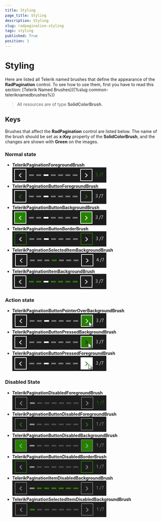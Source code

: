 ```yaml
---
title: Styling
page_title: Styling
description: Styling
slug: radpagination-styling
tags: styling
published: True
position: 3
---
```


# Styling

Here are listed all Telerik named brushes that define the appearance of the **RadPagination** control. To see how to use them, first you have to read this section: [Telerik Named Brushes]({%slug common-teleriknamedbrushes%})

>All resources are of type **SolidColorBrush**.

## Keys

Brushes that affect the **RadPagination** control are listed below. The name of the brush should be set as **x:Key** property of the **SolidColorBrush**, and the changes are shown with **Green** on the images.
 
### Normal state

* **TelerikPaginationForegroundBrush**  
![TelerikPaginationForegroundBrush](images/styling/TPForegroundBrush.png)
* **TelerikPaginationButtonForegroundBrush**  
![TelerikPaginationButtonForegroundBrush](images/styling/TPButtonForegroundBrush.png)
* **TelerikPaginationButtonBackgroundBrush**  
![TelerikPaginationButtonBackgroundBrush](images/styling/TPButtonBackgroundBrush.png)
* **TelerikPaginationButtonBorderBrush**  
![TelerikPaginationButtonBorderBrush](images/styling/TPButtonBorderBrush.png)
* **TelerikPaginationSelectedItemBackgroundBrush**  
![TelerikPaginationSelectedItemBackgroundBrush](images/styling/TPSelectedItemBackgroundBrush.png)
* **TelerikPaginationItemBackgroundBrush**  
![TelerikPaginationItemBackgroundBrush](images/styling/TPItemBackgroundBrush.png)

### Action state

* **TelerikPaginationButtonPointerOverBackgroundBrush**  
![TelerikPaginationButtonPointerOverBackgroundBrush](images/styling/TPButtonPointerOverBackgroundBrush.png)
* **TelerikPaginationButtonPressedBackgroundBrush**  
![TelerikPaginationButtonPressedBackgroundBrush](images/styling/TPButtonPressedBackgroundBrush.png)
* **TelerikPaginationButtonPressedForegroundBrush**  
![TelerikPaginationButtonPressedForegroundBrush](images/styling/TPButtonPressedForegroundBrush.png)

### Disabled State

* **TelerikPaginationDisabledForegroundBrush**  
![TelerikPaginationDisabledForegroundBrush](images/styling/TPDisabledForegroundBrush.png)
* **TelerikPaginationButtonDisabledForegroundBrush**  
![TelerikPaginationButtonDisabledForegroundBrush](images/styling/TPButtonDisabledForegroundBrush.png)
* **TelerikPaginationButtonDisabledBackgroundBrush**  
![TelerikPaginationButtonDisabledBackgroundBrush](images/styling/TPButtonDisabledBackgroundBrush.png)
* **TelerikPaginationButtonDisabledBorderBrush**  
![TelerikPaginationButtonDisabledBorderBrush](images/styling/TPButtonDisabledBorderBrush.png)
* **TelerikPaginationItemDisabledBackgroundBrush**  
![TelerikPaginationItemDisabledBackgroundBrush](images/styling/TPItemDisabledBackgroundBrush.png)
* **TelerikPaginationSelectedItemDisabledBackgroundBrush**  
![TelerikPaginationSelectedItemDisabledBackgroundBrush](images/styling/TPSelectedItemDisabledBackgroundBrush.png)